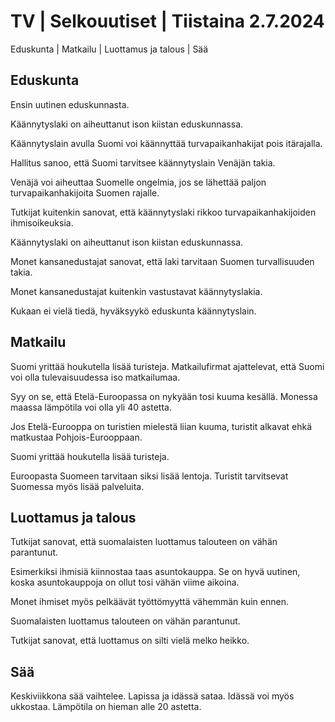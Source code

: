 # TV \| Selkouutiset \| Tiistaina 2.7.2024

Eduskunta \| Matkailu \| Luottamus ja talous \| Sää

## Eduskunta

Ensin uutinen eduskunnasta.

Käännytyslaki on aiheuttanut ison kiistan eduskunnassa.

Käännytyslain avulla Suomi voi käännyttää turvapaikanhakijat pois itärajalla.

Hallitus sanoo, että Suomi tarvitsee käännytyslain Venäjän takia.

Venäjä voi aiheuttaa Suomelle ongelmia, jos se lähettää paljon turvapaikanhakijoita Suomen rajalle.

Tutkijat kuitenkin sanovat, että käännytyslaki rikkoo turvapaikanhakijoiden ihmisoikeuksia.

Käännytyslaki on aiheuttanut ison kiistan eduskunnassa.

Monet kansanedustajat sanovat, että laki tarvitaan Suomen turvallisuuden takia.

Monet kansanedustajat kuitenkin vastustavat käännytyslakia.

Kukaan ei vielä tiedä, hyväksyykö eduskunta käännytyslain.

## Matkailu

Suomi yrittää houkutella lisää turisteja. Matkailufirmat ajattelevat, että Suomi voi olla tulevaisuudessa iso matkailumaa.

Syy on se, että Etelä-Euroopassa on nykyään tosi kuuma kesällä. Monessa maassa lämpötila voi olla yli 40 astetta.

Jos Etelä-Eurooppa on turistien mielestä liian kuuma, turistit alkavat ehkä matkustaa Pohjois-Eurooppaan.

Suomi yrittää houkutella lisää turisteja.

Euroopasta Suomeen tarvitaan siksi lisää lentoja. Turistit tarvitsevat Suomessa myös lisää palveluita.

## Luottamus ja talous

Tutkijat sanovat, että suomalaisten luottamus talouteen on vähän parantunut.

Esimerkiksi ihmisiä kiinnostaa taas asuntokauppa. Se on hyvä uutinen, koska asuntokauppoja on ollut tosi vähän viime aikoina.

Monet ihmiset myös pelkäävät työttömyyttä vähemmän kuin ennen.

Suomalaisten luottamus talouteen on vähän parantunut.

Tutkijat sanovat, että luottamus on silti vielä melko heikko.

## Sää

Keskiviikkona sää vaihtelee. Lapissa ja idässä sataa. Idässä voi myös ukkostaa. Lämpötila on hieman alle 20 astetta.

